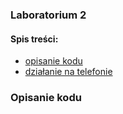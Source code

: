 ### Laboratorium 2


#### Spis treści:
- [opisanie kodu](https://github.com/kamilanagorska/aplikacje-mobilne-nagorska-185ic/tree/main/Laboratorium2#opisanie-kodu)
- [działanie na telefonie](https://github.com/kamilanagorska/aplikacje-mobilne-nagorska-185ic/tree/main/Laboratorium2#dzia%C5%82anie-na-telefonie)

### Opisanie kodu